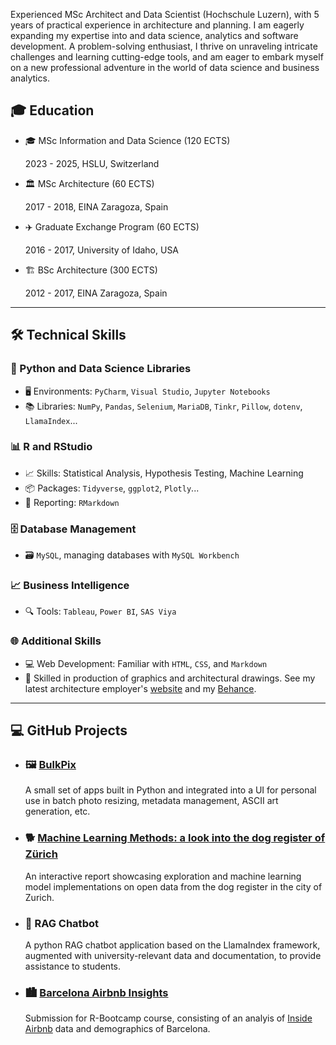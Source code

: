 Experienced MSc Architect and Data Scientist (Hochschule Luzern), with 5 years of practical experience in architecture and planning. I am eagerly expanding my expertise into and data science, analytics and software development. A problem-solving enthusiast, I thrive on unraveling intricate challenges and learning cutting-edge tools, and am eager to embark myself on a new professional adventure in the world of data science and business analytics.

## 🎓 Education

- 🎓 MSc Information and Data Science (120 ECTS)
  
  2023 - 2025, HSLU, Switzerland

- 🏛️ MSc Architecture (60 ECTS)
  
  2017 - 2018, EINA Zaragoza, Spain

- ✈️ Graduate Exchange Program (60 ECTS)
  
  2016 - 2017, University of Idaho, USA

- 🏗️ BSc Architecture (300 ECTS)
  
  2012 - 2017, EINA Zaragoza, Spain

---

## 🛠️ Technical Skills

### 🐍 Python and Data Science Libraries
- 🖥️ Environments: `PyCharm`, `Visual Studio`, `Jupyter Notebooks`
- 📚 Libraries: `NumPy`, `Pandas`, `Selenium`, `MariaDB`, `Tinkr`, `Pillow`, `dotenv`, `LlamaIndex`...

### 📊 R and RStudio
- 📈 Skills: Statistical Analysis, Hypothesis Testing, Machine Learning
- 📦 Packages: `Tidyverse`, `ggplot2`, `Plotly`...
- 📝 Reporting: `RMarkdown`

### 🗄️ Database Management
- 🗃️ `MySQL`, managing databases with `MySQL Workbench`

### 📈 Business Intelligence
- 🔍 Tools: `Tableau`, `Power BI`, `SAS Viya`

### 🌐 Additional Skills
- 💻 Web Development: Familiar with `HTML`, `CSS`, and `Markdown`
- 🎨 Skilled in production of graphics and architectural drawings. See my latest architecture employer's [website](https://www.scopearch.ch/) and my [Behance](https://www.scopearch.ch/).
      
---

## 💻 GitHub Projects

- ### 🖼️ [BulkPix](https://github.com/leinadher/BulkPix)
  A small set of apps built in Python and integrated into a UI for personal use in batch photo resizing, metadata management, ASCII art generation, etc.
  
- ### 🐕 [Machine Learning Methods: a look into the dog register of Zürich](https://leinadher.shinyapps.io/ml1_final_dogs/)
  An interactive report showcasing exploration and machine learning model implementations on open data from the dog register in the city of Zurich.

- ### 🤖 RAG Chatbot
  A python RAG chatbot application based on the LlamaIndex framework, augmented with university-relevant data and documentation, to provide assistance to students.
  
- ### 🏙️ [Barcelona Airbnb Insights](https://github.com/leinadher/RB01_AirBnB_TwoCities)
  Submission for R-Bootcamp course, consisting of an analyis of [Inside Airbnb](http://insideairbnb.com/) data and demographics of Barcelona.
